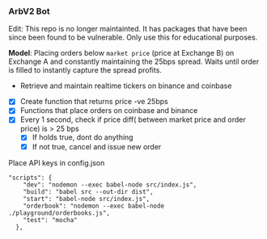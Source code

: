 ### ArbV2 Bot

Edit: This repo is no longer maintainted. It has packages that have been since been found to be vulnerable. Only use this for educational purposes. 

**Model**: Placing orders below `market price` (price at Exchange B) on Exchange A and constantly maintaining the 25bps spread. Waits until order is filled to instantly capture the spread profits. 


- Retrieve and maintain realtime tickers on binance and coinbase
- [x] Create function that returns price -ve 25bps
- [X] Functions that place orders on coinbase and binance
- [X] Every 1 second, check if price diff( between market price and order price) is > 25 bps
  - [X] If holds true, dont do anything
  - [X] If not true, cancel and issue new order

Place API keys in config.json

```
"scripts": {
    "dev": "nodemon --exec babel-node src/index.js",
    "build": "babel src --out-dir dist",
    "start": "babel-node src/index.js",
    "orderbook": "nodemon --exec babel-node ./playground/orderbooks.js",
    "test": "mocha"
  },
````



